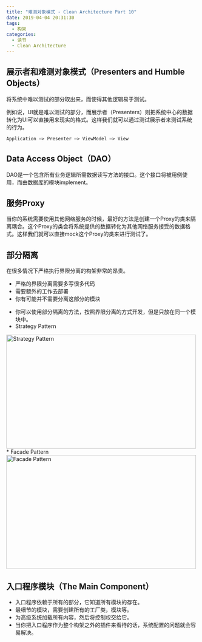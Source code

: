 ```yaml
---
title: "难测对象模式 - Clean Architecture Part 10"
date: 2019-04-04 20:31:30
tags:
  - 构架
categories:
  - 读书
  - Clean Architecture
---
```



## 展示者和难测对象模式（Presenters and Humble Objects）

将系统中难以测试的部分取出来，而使得其他逻辑易于测试。

例如说，UI就是难以测试的部分，而展示者（Presenters）则把系统中心的数据转化为UI可以直接用来现实的格式。这样我们就可以通过测试展示者来测试系统的行为。

```
Application –> Presenter –> ViewModel –> View
```


## Data Access Object（DAO）

DAO是一个包含所有业务逻辑所需数据读写方法的接口。这个接口将被用例使用，而由数据库的模块implement。

## 服务Proxy

当你的系统需要使用其他网络服务的时候，最好的方法是创建一个Proxy的类来隔离耦合。这个Proxy的类会将系统提供的数据转化为其他网络服务接受的数据格式。这样我们就可以直接mock这个Proxy的类来进行测试了。

## 部分隔离

在很多情况下严格执行界限分离的构架非常的昂贵。
- 严格的界限分离需要多写很多代码
- 需要额外的工作去部署
- 你有可能并不需要分离这部分的模块

* 你可以使用部分隔离的方法，按照界限分离的方式开发，但是只放在同一个模块中。
* Strategy Pattern
<img src="/clean-architecture/clean-architecture-part10/sp.png" width="500" height="300" title="Strategy Pattern">
* Facade Pattern
<img src="/clean-architecture/clean-architecture-part10/fp.png" width="500" height="300" title="Facade Pattern">

## 入口程序模块（The Main Component）

* 入口程序依赖于所有的部分，它知道所有模块的存在。
* 最细节的模块，需要创建所有的工厂类，模块等。
* 为高级系统加载所有内容，然后将控制权交给它。
* 当你把入口程序作为整个构架之外的插件来看待的话，系统配置的问题就会容易解决。

